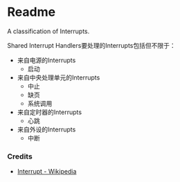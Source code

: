 # Readme
A classification of Interrupts.

Shared Interrupt Handlers要处理的Interrupts包括但不限于：
- 来自电源的Interrupts
  - 启动
- 来自中央处理单元的Interrupts
  - 中止
  - 缺页
  - 系统调用
- 来自定时器的Interrupts
  - 心跳
- 来自外设的Interrupts
  - 中断

### Credits
- [Interrupt - Wikipedia](https://www.wikipedia.org/wiki/Interrupt)

